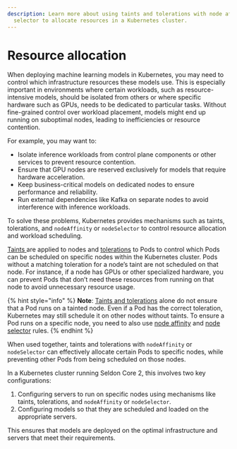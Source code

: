 ```yaml
---
description: Learn more about using taints and tolerations with node affinity or node
  selector to allocate resources in a Kubernetes cluster.
---
```


# Resource allocation

When deploying machine learning models in Kubernetes, you may need to control which infrastructure resources these models use. This is especially important in environments where certain workloads, such as resource-intensive models, should be isolated from others or where specific hardware such as  GPUs, needs to be dedicated to particular tasks. Without fine-grained control over workload placement, models might end up running on suboptimal nodes, leading to inefficiencies or resource contention.

For example, you may want to:

* Isolate inference workloads from control plane components or other services to prevent resource contention.
* Ensure that GPU nodes are reserved exclusively for models that require hardware acceleration.
* Keep business-critical models on dedicated nodes to ensure performance and reliability.
* Run external dependencies like Kafka on separate nodes to avoid interference with inference workloads.

To solve these problems, Kubernetes provides mechanisms such as taints, tolerations, and `nodeAffinity` or `nodeSelector` to control resource allocation and workload scheduling.&#x20;

[Taints ](https://kubernetes.io/docs/concepts/scheduling-eviction/taint-and-toleration/)are applied to nodes and [tolerations](https://kubernetes.io/docs/concepts/scheduling-eviction/taint-and-toleration/) to Pods to control which Pods can be scheduled on specific nodes within the Kubernetes cluster. Pods without a matching toleration for a node’s taint are not scheduled on that node. For instance, if a node has GPUs or other specialized hardware, you can prevent Pods that don’t need these resources from running on that node to avoid unnecessary resource usage.

{% hint style="info" %}
**Note**: [Taints and tolerations](https://kubernetes.io/docs/concepts/scheduling-eviction/taint-and-toleration/) alone do not ensure that a Pod runs on a tainted node. Even if a Pod has the correct toleration, Kubernetes may still schedule it on other nodes without taints. To ensure a Pod runs on a specific node, you need to also use [node affinity](https://kubernetes.io/docs/concepts/scheduling-eviction/assign-pod-node/#affinity-and-anti-affinity) and [node selector](https://kubernetes.io/docs/concepts/scheduling-eviction/assign-pod-node/#nodeselector) rules.
{% endhint %}

When used together, taints and tolerations with `nodeAffinity` or `nodeSelector` can effectively allocate certain Pods to specific nodes, while preventing other Pods from being scheduled on those nodes.

In a Kubernetes cluster running Seldon Core 2, this involves two key configurations:

1. Configuring servers to run on specific nodes using mechanisms like taints, tolerations, and `nodeAffinity` or `nodeSelector`.
2. Configuring models so that they are scheduled and loaded on the appropriate servers.&#x20;

This ensures that models are deployed on the optimal infrastructure and servers that meet their requirements.

